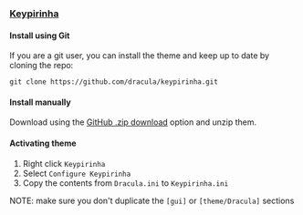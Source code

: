 ### [Keypirinha](https://keypirinha.com/)

#### Install using Git

If you are a git user, you can install the theme and keep up to date by cloning the repo:

    git clone https://github.com/dracula/keypirinha.git

#### Install manually

Download using the [GitHub .zip download](https://github.com/dracula/keypirinha/archive/master.zip) option and unzip them.

#### Activating theme

1. Right click `Keypirinha`
2. Select `Configure Keypirinha`
3. Copy the contents from `Dracula.ini` to `Keypirinha.ini`

NOTE: make sure you don't duplicate the `[gui]` or `[theme/Dracula]` sections
